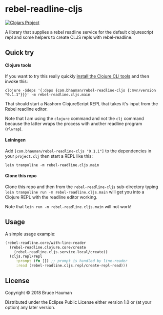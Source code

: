 # rebel-readline-cljs

[![Clojars Project](https://img.shields.io/clojars/v/com.bhauman/rebel-readline-cljs.svg)](https://clojars.org/com.bhauman/rebel-readline-cljs)

A library that supplies a rebel readline service for the default
clojurescript repl and some helpers to create CLJS repls with
rebel-readline.

## Quick try

#### Clojure tools

If you want to try this really quickly [install the Clojure CLI tools](https://clojure.org/guides/getting_started) and then invoke this:

```shell
clojure -Sdeps '{:deps {com.bhauman/rebel-readline-cljs {:mvn/version "0.1.1"}}}' -m rebel-readline.cljs.main
```

That should start a Nashorn ClojureScript REPL that takes it's input
from the Rebel readline editor.

Note that I am using the `clojure` command and not the `clj` command
because the latter wraps the process with another readline program (`rlwrap`).

#### Leiningen

Add `[com.bhauman/rebel-readline-cljs "0.1.1"]` to the dependencies in your
`project.clj` then start a REPL like this:

```shell
lein trampoline -m rebel-readline.cljs.main
```

#### Clone this repo

Clone this repo and then from the `rebel-readline-cljs` sub-directory
typing `lein trampoline run -m rebel-readline.cljs.main` will get you into
a Clojure REPL with the readline editor working.

Note that `lein run -m rebel-readline.cljs.main` will not work!

## Usage

A simple usage example:

```clojure
(rebel-readline.core/with-line-reader
  (rebel-readline.clojure.core/create
    (rebel-readline.cljs.service.local/create))
  (cljs.repl/repl
     :prompt (fn []) ;; prompt is handled by line-reader
     :read (rebel-readline.cljs.repl/create-repl-read)))
```

## License

Copyright © 2018 Bruce Hauman

Distributed under the Eclipse Public License either version 1.0 or (at
your option) any later version.
